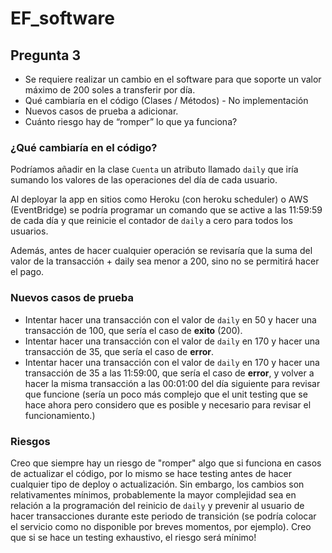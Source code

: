 # EF_software

## Pregunta 3

- Se requiere realizar un cambio en el software para que soporte un valor máximo de 200 soles a transferir por día.
- Qué cambiaría en el código (Clases / Métodos) - No implementación
- Nuevos casos de prueba a adicionar.
- Cuánto riesgo hay de “romper” lo que ya funciona?


### ¿Qué cambiaría en el código?

Podríamos añadir en la clase `Cuenta` un atributo llamado `daily` que iría sumando los valores de las operaciones del día de cada usuario.

Al deployar la app en sitios como Heroku (con heroku scheduler) o AWS (EventBridge) se podría programar un comando que se active a las 11:59:59 de cada día y que reinicie el contador de `daily` a cero para todos los usuarios.

Además, antes de hacer cualquier operación se revisaría que la suma del valor de la transacción + daily sea menor a 200, sino no se permitirá hacer el pago.

### Nuevos casos de prueba

- Intentar hacer una transacción con el valor de `daily` en 50 y hacer una transacción de 100, que sería el caso de **exito** (200).
- Intentar hacer una transacción con el valor de `daily` en 170 y hacer una transacción de 35, que sería el caso de **error**.
- Intentar hacer una transacción con el valor de `daily` en 170 y hacer una transacción de 35 a las 11:59:00, que sería el caso de **error**, y volver a hacer la misma transacción a las 00:01:00 del día siguiente para revisar que funcione (sería un poco más complejo que el unit testing que se hace ahora pero considero que es posible y necesario para revisar el funcionamiento.)

### Riesgos

Creo que siempre hay un riesgo de "romper" algo que si funciona en casos de actualizar el código, por lo mismo se hace testing antes de hacer cualquier tipo de deploy o actualización. Sin embargo, los cambios son relativamentes mínimos, probablemente la mayor complejidad sea en relación a la programación del reinicio de `daily` y prevenir al usuario de hacer transacciones durante este periodo de transición (se podría colocar el servicio como no disponible por breves momentos, por ejemplo). Creo que si se hace un testing exhaustivo, el riesgo será mínimo!
